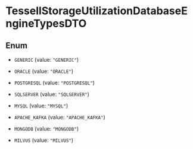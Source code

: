 

# TessellStorageUtilizationDatabaseEngineTypesDTO

## Enum


* `GENERIC` (value: `"GENERIC"`)

* `ORACLE` (value: `"ORACLE"`)

* `POSTGRESQL` (value: `"POSTGRESQL"`)

* `SQLSERVER` (value: `"SQLSERVER"`)

* `MYSQL` (value: `"MYSQL"`)

* `APACHE_KAFKA` (value: `"APACHE_KAFKA"`)

* `MONGODB` (value: `"MONGODB"`)

* `MILVUS` (value: `"MILVUS"`)



